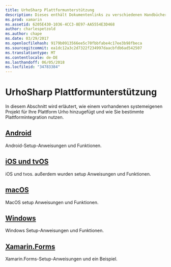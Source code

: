 ```yaml
---
title: UrhoSharp Plattformunterstützung
description: Dieses enthält Dokumentenlinks zu verschiedenen Handbüchern, die beschreiben, wie einem vorhandenen systemeigenen Projekt für eine bestimmte Plattform Urho hinzugefügt. Es wird erläutert, Android, iOS, tvos. außerdem wurden, MacOS, Windows und Xamarin.Forms.
ms.prod: xamarin
ms.assetid: 6205E430-1036-4CC3-8E97-AA5554E3D468
author: charlespetzold
ms.author: chape
ms.date: 03/29/2017
ms.openlocfilehash: 9179b0913566ee5c70fbbfabe4c17ee3b98fbeca
ms.sourcegitcommit: ea1dc12a3c2d7322f234997daacbfdb6ad542507
ms.translationtype: MT
ms.contentlocale: de-DE
ms.lasthandoff: 06/05/2018
ms.locfileid: "34783384"
---
```

# <a name="urhosharp-platform-support"></a>UrhoSharp Plattformunterstützung

In diesem Abschnitt wird erläutert, wie einem vorhandenen systemeigenen Projekt für Ihre Plattform Urho hinzugefügt und wie Sie bestimmte Plattformintegration nutzen.

## <a name="androidgraphics-gamesurhosharpplatformandroidmd"></a>[Android](~/graphics-games/urhosharp/platform/android.md)

Android-Setup-Anweisungen und Funktionen.

## <a name="ios-and-tvosgraphics-gamesurhosharpplatformiosmd"></a>[iOS und tvOS](~/graphics-games/urhosharp/platform/ios.md)

iOS und tvos. außerdem wurden setup Anweisungen und Funktionen.

## <a name="macosgraphics-gamesurhosharpplatformmacmd"></a>[macOS](~/graphics-games/urhosharp/platform/mac.md)

MacOS setup Anweisungen und Funktionen.

## <a name="windowsgraphics-gamesurhosharpplatformwindowsmd"></a>[Windows](~/graphics-games/urhosharp/platform/windows.md)

Windows Setup-Anweisungen und Funktionen.

## <a name="xamarinformsgraphics-gamesurhosharpplatformxamarin-formsmd"></a>[Xamarin.Forms](~/graphics-games/urhosharp/platform/xamarin-forms.md)

Xamarin.Forms-Setup-Anweisungen und ein Beispiel.

